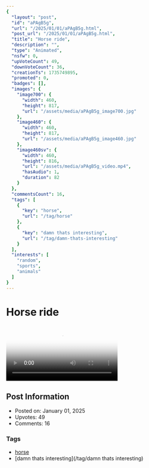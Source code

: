 ```yaml
---
{
  "layout": "post",
  "id": "aPAgB5g",
  "url": "/2025/01/01/aPAgB5g.html",
  "post_url": "/2025/01/01/aPAgB5g.html",
  "title": "Horse ride",
  "description": "",
  "type": "Animated",
  "nsfw": 0,
  "upVoteCount": 49,
  "downVoteCount": 36,
  "creationTs": 1735749895,
  "promoted": 0,
  "badges": [],
  "images": {
    "image700": {
      "width": 460,
      "height": 817,
      "url": "/assets/media/aPAgB5g_image700.jpg"
    },
    "image460": {
      "width": 460,
      "height": 817,
      "url": "/assets/media/aPAgB5g_image460.jpg"
    },
    "image460sv": {
      "width": 460,
      "height": 816,
      "url": "/assets/media/aPAgB5g_video.mp4",
      "hasAudio": 1,
      "duration": 82
    }
  },
  "commentsCount": 16,
  "tags": [
    {
      "key": "horse",
      "url": "/tag/horse"
    },
    {
      "key": "damn thats interesting",
      "url": "/tag/damn-thats-interesting"
    }
  ],
  "interests": [
    "random",
    "sports",
    "animals"
  ]
}
---
```


# Horse ride

<video controls playsinline loop poster="/assets/media/aPAgB5g_image460.jpg">
  <source src="/assets/media/aPAgB5g_video.mp4" type="video/mp4">
  Your browser does not support the video tag.
</video>

## Post Information

- Posted on: January 01, 2025
- Upvotes: 49
- Comments: 16

### Tags

- [horse](/tag/horse)
- [damn thats interesting](/tag/damn thats interesting)
